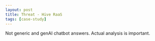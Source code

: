 ```yaml
---
layout: post
title: Threat - Hive RaaS
tags: [case-study]
---
```

Not generic and genAI chatbot answers. Actual analysis is important.